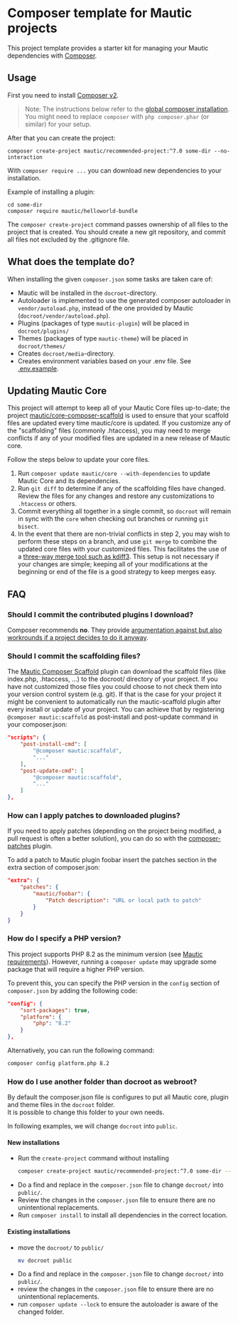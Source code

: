 # Composer template for Mautic projects

This project template provides a starter kit for managing your Mautic
dependencies with [Composer](https://getcomposer.org/).

## Usage

First you need to install [Composer v2](https://getcomposer.org/doc/00-intro.md#installation-linux-unix-osx).

> Note: The instructions below refer to the [global composer installation](https://getcomposer.org/doc/00-intro.md#globally).
You might need to replace `composer` with `php composer.phar` (or similar)
for your setup.

After that you can create the project:

```
composer create-project mautic/recommended-project:^7.0 some-dir --no-interaction
```

With `composer require ...` you can download new dependencies to your installation.

Example of installing a plugin:
```
cd some-dir
composer require mautic/helloworld-bundle
```

The `composer create-project` command passes ownership of all files to the
project that is created. You should create a new git repository, and commit
all files not excluded by the .gitignore file.

## What does the template do?

When installing the given `composer.json` some tasks are taken care of:

* Mautic will be installed in the `docroot`-directory.
* Autoloader is implemented to use the generated composer autoloader in `vendor/autoload.php`,
  instead of the one provided by Mautic (`docroot/vendor/autoload.php`).
* Plugins (packages of type `mautic-plugin`) will be placed in `docroot/plugins/`
* Themes (packages of type `mautic-theme`) will be placed in `docroot/themes/`
* Creates `docroot/media`-directory.
* Creates environment variables based on your .env file. See [.env.example](.env.example).

## Updating Mautic Core

This project will attempt to keep all of your Mautic Core files up-to-date; the
project [mautic/core-composer-scaffold](https://github.com/mautic/core-composer-scaffold)
is used to ensure that your scaffold files are updated every time mautic/core is
updated. If you customize any of the "scaffolding" files (commonly .htaccess),
you may need to merge conflicts if any of your modified files are updated in a
new release of Mautic core.

Follow the steps below to update your core files.

1. Run `composer update mautic/core --with-dependencies` to update Mautic Core and its dependencies.
2. Run `git diff` to determine if any of the scaffolding files have changed.
   Review the files for any changes and restore any customizations to
  `.htaccess` or others.
1. Commit everything all together in a single commit, so `docroot` will remain in
   sync with the `core` when checking out branches or running `git bisect`.
1. In the event that there are non-trivial conflicts in step 2, you may wish
   to perform these steps on a branch, and use `git merge` to combine the
   updated core files with your customized files. This facilitates the use
   of a [three-way merge tool such as kdiff3](http://www.gitshah.com/2010/12/how-to-setup-kdiff-as-diff-tool-for-git.html). This setup is not necessary if your changes are simple;
   keeping all of your modifications at the beginning or end of the file is a
   good strategy to keep merges easy.

## FAQ

### Should I commit the contributed plugins I download?

Composer recommends **no**. They provide [argumentation against but also
workrounds if a project decides to do it anyway](https://getcomposer.org/doc/faqs/should-i-commit-the-dependencies-in-my-vendor-directory.md).

### Should I commit the scaffolding files?

The [Mautic Composer Scaffold](https://github.com/mautic/core-composer-scaffold) plugin can download the scaffold files (like
index.php, .htaccess, …) to the docroot/ directory of your project. If you have not customized those files you could choose
to not check them into your version control system (e.g. git). If that is the case for your project it might be
convenient to automatically run the mautic-scaffold plugin after every install or update of your project. You can
achieve that by registering `@composer mautic:scaffold` as post-install and post-update command in your composer.json:

```json
"scripts": {
    "post-install-cmd": [
        "@composer mautic:scaffold",
        "..."
    ],
    "post-update-cmd": [
        "@composer mautic:scaffold",
        "..."
    ]
},
```
### How can I apply patches to downloaded plugins?

If you need to apply patches (depending on the project being modified, a pull
request is often a better solution), you can do so with the
[composer-patches](https://github.com/cweagans/composer-patches) plugin.

To add a patch to Mautic plugin foobar insert the patches section in the extra
section of composer.json:
```json
"extra": {
    "patches": {
        "mautic/foobar": {
            "Patch description": "URL or local path to patch"
        }
    }
}
```

### How do I specify a PHP version?

This project supports PHP 8.2 as the minimum version (see [Mautic requirements](https://mautic.org/mautic-requirements/)). However, running a `composer update` may upgrade some package that will require a higher PHP version.

To prevent this, you can specify the PHP version in the `config` section of `composer.json` by adding the following code:
```json
"config": {
    "sort-packages": true,
    "platform": {
        "php": "8.2"
    }
},
```

Alternatively, you can run the following command:
```bash
composer config platform.php 8.2
```


### How do I use another folder than docroot as webroot?

By default the composer.json file is configures to put all Mautic core, plugin and theme files in the `docroot` folder.  
It is possible to change this folder to your own needs.

In following examples, we will change `docroot` into `public`.

#### New installations

* Run the `create-project` command without installing  
  ```bash
  composer create-project mautic/recommended-project:^7.0 some-dir --no-interaction --no-install
  ```
* Do a find and replace in the `composer.json` file to change `docroot/` into `public/`.
* Review the changes in the `composer.json` file to ensure there are no unintentional replacements.
* Run `composer install` to install all dependencies in the correct location.

#### Existing installations

* move the `docroot/` to `public/`
  ```bash
  mv docroot public
  ```
* Do a find and replace in the `composer.json` file to change `docroot/` into `public/`.
* review the changes in the `composer.json` file to ensure there are no unintentional replacements.
* run `composer update --lock` to ensure the autoloader is aware of the changed folder.
